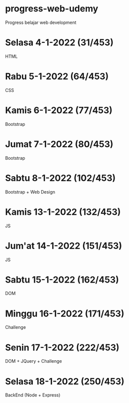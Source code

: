 # progress-web-udemy
Progress belajar web development

# Selasa 4-1-2022 (31/453)
HTML
# Rabu 5-1-2022 (64/453)
CSS
# Kamis 6-1-2022 (77/453)
Bootstrap
# Jumat 7-1-2022 (80/453)
Bootstrap
# Sabtu 8-1-2022 (102/453)
Bootstrap + Web Design
# Kamis 13-1-2022 (132/453)
JS
# Jum'at 14-1-2022 (151/453)
JS
# Sabtu 15-1-2022 (162/453)
DOM
# Minggu 16-1-2022 (171/453)
Challenge
# Senin 17-1-2022 (222/453)
DOM + JQuery + Challenge
# Selasa 18-1-2022 (250/453)
BackEnd (Node + Express)
